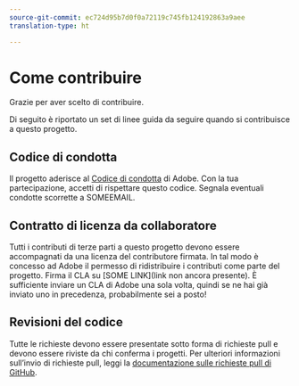 ```yaml
---
source-git-commit: ec724d95b7d0f0a72119c745fb124192863a9aee
translation-type: ht

---
```

# Come contribuire

Grazie per aver scelto di contribuire.

Di seguito è riportato un set di linee guida da seguire quando si contribuisce a questo progetto.

## Codice di condotta

Il progetto aderisce al [Codice di condotta](https://git.corp.adobe.com/OpenSourceAdvisoryBoard/starter-repo/blob/master/CODE_OF_CONDUCT.md) di Adobe. Con la tua partecipazione, accetti di rispettare questo codice. Segnala eventuali condotte scorrette a SOMEEMAIL.

## Contratto di licenza da collaboratore

Tutti i contributi di terze parti a questo progetto devono essere accompagnati da una licenza del contributore firmata. In tal modo è concesso ad Adobe il permesso di ridistribuire i contributi come parte del progetto. Firma il CLA su [SOME LINK](link non ancora presente). È sufficiente inviare un CLA di Adobe una sola volta, quindi se ne hai già inviato uno in precedenza, probabilmente sei a posto!

## Revisioni del codice

Tutte le richieste devono essere presentate sotto forma di richieste pull e devono essere riviste da chi conferma i progetti. Per ulteriori informazioni sull’invio di richieste pull, leggi la [documentazione sulle richieste pull di GitHub](https://help.github.com/it/github/collaborating-with-issues-and-pull-requests/about-pull-requests).
